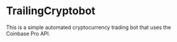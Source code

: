 # TrailingCryptobot
This is a simple automated cryptocurrency trading bot that uses the Coinbase Pro API.
